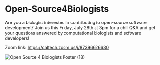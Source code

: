 # Open-Source4Biologists

Are you a biologist interested in contributing to open-source software development? Join us this Friday, July 28th at 3pm for a chill Q&A and get your questions answered by computational biologists and software developers!  

Zoom link: https://caltech.zoom.us/j/87396626630

![Open Source 4 Biologists Poster (18)](https://github.com/anhchi172/Open-Source4Biologists/assets/34893069/c7929ba1-f885-418f-917a-aae695db3fb4)
